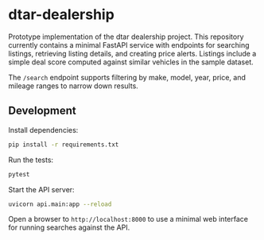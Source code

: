 # dtar-dealership

Prototype implementation of the dtar dealership project. This repository currently
contains a minimal FastAPI service with endpoints for searching listings, retrieving
listing details, and creating price alerts. Listings include a simple deal score
computed against similar vehicles in the sample dataset.

The `/search` endpoint supports filtering by make, model, year, price, and mileage
ranges to narrow down results.

## Development

Install dependencies:

```bash
pip install -r requirements.txt
```

Run the tests:

```bash
pytest
```

Start the API server:

```bash
uvicorn api.main:app --reload
```

Open a browser to `http://localhost:8000` to use a minimal web interface for
running searches against the API.

